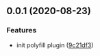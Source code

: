 ## 0.0.1 (2020-08-23)

### Features

- init polyfill plugin ([9c21df3](https://github.com/dolymood/vue3-plugin-polyfill/commit/9c21df3d98658928ba4fbda198454e78e4e6b80b))
